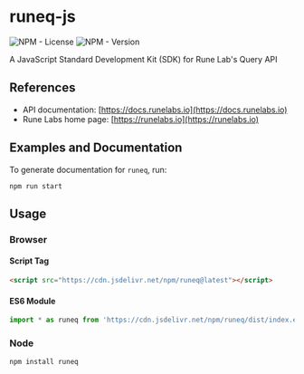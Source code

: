 # runeq-js

![NPM - License](https://img.shields.io/npm/l/runeq?color=blue)
![NPM - Version](https://img.shields.io/npm/v/runeq)
<!-- [![Documentation Status](https://readthedocs.org/projects/runeq/badge/?version=latest)](https://runeq.readthedocs.io/en/latest/?badge=latest)
[![CircleCI Status](https://circleci.com/gh/rune-labs/runeq-python.svg?style=shield)](https://app.circleci.com/pipelines/gh/rune-labs/runeq-python) -->

A JavaScript Standard Development Kit (SDK) for Rune Lab's Query API

## References
<!-- * Library documentation: [https://runeq.readthedocs.io/en/latest](https://runeq.readthedocs.io/en/latest) -->
* API documentation: [https://docs.runelabs.io](https://docs.runelabs.io)
* Rune Labs home page: [https://runelabs.io](https://runelabs.io)

## Examples and Documentation
To generate documentation for `runeq`, run:
```basn
npm run start
```

## Usage
### Browser
#### Script Tag
```html
<script src="https://cdn.jsdelivr.net/npm/runeq@latest"></script>
```

#### ES6 Module
```js
import * as runeq from 'https://cdn.jsdelivr.net/npm/runeq/dist/index.esm.js'
```

### Node
```basn
npm install runeq
```